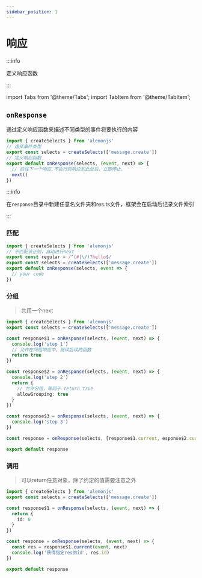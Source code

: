 ```yaml
---
sidebar_position: 1
---
```


# 响应

:::info

定义响应函数

:::

import Tabs from '@theme/Tabs';
import TabItem from '@theme/TabItem';

## `onResponse`

通过定义响应函数来描述不同类型的事件将要执行的内容

```ts title="src/response/**/*/res.ts"
import { createSelects } from 'alemonjs'
// 选择事件类型
export const selects = createSelects(['message.create'])
// 定义响应函数
export default onResponse(selects, (event, next) => {
  // 前往下一个响应,不执行则响应到此处后，立即停止。
  next()
})
```

:::info

在`response`目录中新建任意名文件夹和res.ts文件，框架会在启动后记录文件索引

:::

### 匹配

```ts title="src/response/**/*/res.ts"
import { createSelects } from 'alemonjs'
// 不匹配该正则，自动进行next
export const regular = /^(#|\/)?hello$/
export const selects = createSelects(['message.create'])
export default onResponse(selects, event => {
  // your code
})
```

### 分组

> 共用一个next

```ts
import { createSelects } from 'alemonjs'
export const selects = createSelects(['message.create'])

const response$1 = onResponse(selects, (event, next) => {
  console.log('step 1')
  // 允许在同组响应中，继续后续的函数
  return true
})

const response$2 = onResponse(selects, (event, next) => {
  console.log('step 2')
  return {
    // 允许分组，等同于 return true
    allowGrouping: true
  }
})

const response$3 = onResponse(selects, (event, next) => {
  console.log('step 3')
})

const response = onResponse(selects, [response$1.current, esponse$2.current, response$3.current])

export default response
```

### 调用

> 可以return任意对象，除了约定的值需要注意之外

```ts
import { createSelects } from 'alemonjs'
export const selects = createSelects(['message.create'])

const response$1 = onResponse(selects, (event, next) => {
  return {
    id: 0
  }
})

const response = onResponse(selects, (event, next) => {
  const res = response$1.current(event, next)
  console.log('获得指定res的id', res.id)
})

export default response
```
